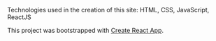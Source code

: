 Technologies used in the creation of this site: HTML, CSS, JavaScript, ReactJS


This project was bootstrapped with [Create React App](https://github.com/facebook/create-react-app).
